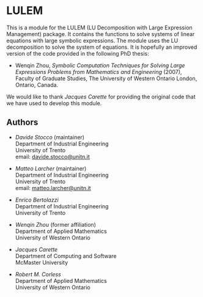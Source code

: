 # LULEM

This is a module for the LULEM (LU Decomposition with Large Expression Management)
package. It contains the functions to solve systems of linear equations with large
symbolic expressions. The module uses the LU decomposition to solve the system
of equations. It is hopefully an improved version of the code provided in the
following PhD thesis:

- Wenqin Zhou, *Symbolic Computation Techniques for Solving Large Expressions*
  *Problems from Mathematics and Engineering* (2007), Faculty of Graduate Studies,
  The University of Western Ontario London, Ontario, Canada.

We would like to thank *Jacques Carette* for providing the original code that we have used to develop this module.

## Authors

- *Davide Stocco* (maintainer) \
  Department of Industrial Engineering \
  University of Trento \
  email: davide.stocco@unitn.it

- *Matteo Larcher* (maintainer) \
  Department of Industrial Engineering \
  University of Trento \
  email: matteo.larcher@unitn.it

- *Enrico Bertolazzi* \
  Department of Industrial Engineering \
  University of Trento

- *Wenqin Zhou* (former affiliation) \
  Department of Applied Mathematics \
  University of Western Ontario

- *Jacques Carette* \
  Department of Computing and Software \
  McMaster University

- *Robert M. Corless* \
  Department of Applied Mathematics \
  University of Western Ontario
